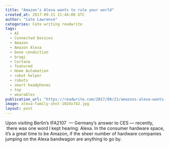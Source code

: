 ```yaml
---
title: "Amazon’s Alexa wants to rule your world"
created_at: 2017-09-21 21:44:08 UTC
author: "Cate Lawrence"
categories: Cate writing readwrite
tags: 
  - AI
  - Connected Devices
  - Amazon
  - Amazon Alexa
  - bone conduction
  - bragi
  - Cortana
  - featured
  - Home Automation
  - robot helper
  - robots
  - smart headphones
  - top
  - wearables
publication_url: "https://readwrite.com/2017/09/21/amazons-alexa-wants-rule-your-world-dl1/"
image: alexa-family-shot-1024x742.jpg
layout: post
---
```

Upon visiting Berlin’s IFA2107 &nbsp;— Germany’s answer to CES — recently, &nbsp;there was one word I kept hearing: Alexa. In the consumer hardware space, it’s a great time to be Amazon, if the sheer number of hardware&nbsp;companies jumping on the Alexa bandwagon are anything to go by.

